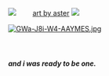 ![](https://wilardo.crd.co/assets/images/gallery22/665c69e4.gif?v=d19c95ca)
  ㅤㅤ   [art by aster](https://x.com/pastelstarstuff/status/1830359758295187747) ![](https://media.discordapp.net/attachments/903364339464044575/1090720142197002310/97993F4A-66B6-4BCA-BBFD-42F6E937BF52.gif)
 
 [![GWa-J8i-W4-AAYMES.jpg](https://i.postimg.cc/LX5JHwYM/GWa-J8i-W4-AAYMES.jpg)](https://postimg.cc/CByh7vsv)

ㅤㅤㅤㅤㅤㅤ<h6>***and i was ready to be one.***
